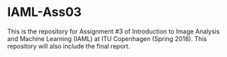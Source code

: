 # IAML-Ass03
This is the repository for Assignment #3 of Introduction to Image Analysis and Machine Learning (IAML) at ITU Copenhagen (Spring 2018). This repository will also include the final report.
